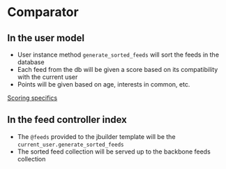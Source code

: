 # Comparator

## In the user model
- User instance method `generate_sorted_feeds` will sort the feeds in the database
- Each feed from the db will be given a score based on its compatibility with the current user
- Points will be given based on age, interests in common, etc.

[Scoring specifics](./comparator.md)

## In the feed controller index
- The `@feeds` provided to the jbuilder template will be the `current_user.generate_sorted_feeds` 
- The sorted feed collection will be served up to the backbone feeds collection